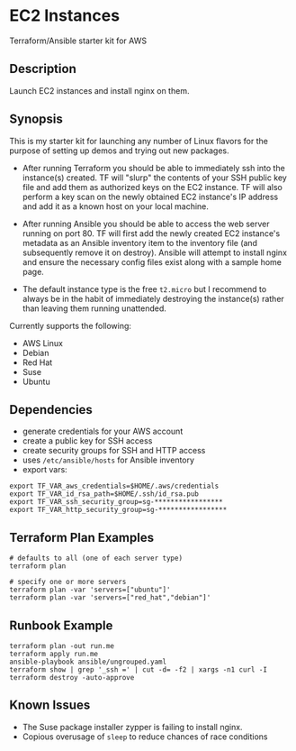 EC2 Instances
=================
Terraform/Ansible starter kit for AWS

Description
-----------
Launch EC2 instances and install nginx on them.

Synopsis
--------
This is my starter kit for launching any number of Linux flavors for the purpose of setting up demos and trying out new packages.

* After running Terraform you should be able to immediately ssh into the instance(s) created. TF will "slurp" the contents of your SSH public key file and add them as authorized keys on the EC2 instance. TF will also perform a key scan on the newly obtained EC2 instance's IP address and add it as a known host on your local machine.

* After running Ansible you should be able to access the web server running on port 80. TF will first add the newly created EC2 instance's metadata as an Ansible inventory item to the inventory file (and subsequently remove it on destroy). Ansible will attempt to install nginx and ensure the necessary config files exist along with a sample home page.

* The default instance type is the free `t2.micro` but I recommend to always be in the habit of immediately destroying the instance(s) rather than leaving them running unattended.

Currently supports the following:
  * AWS Linux
  * Debian
  * Red Hat
  * Suse
  * Ubuntu

Dependencies
--------
* generate credentials for your AWS account
* create a public key for SSH access
* create security groups for SSH and HTTP access
* uses `/etc/ansible/hosts` for Ansible inventory
* export vars:

```
export TF_VAR_aws_credentials=$HOME/.aws/credentials
export TF_VAR_id_rsa_path=$HOME/.ssh/id_rsa.pub
export TF_VAR_ssh_security_group=sg-*****************
export TF_VAR_http_security_group=sg-*****************
```

Terraform Plan Examples
-----------------------
```
# defaults to all (one of each server type)
terraform plan

# specify one or more servers
terraform plan -var 'servers=["ubuntu"]'
terraform plan -var 'servers=["red_hat","debian"]'
```

Runbook Example 
---------------
```
terraform plan -out run.me
terraform apply run.me
ansible-playbook ansible/ungrouped.yaml
terraform show | grep '_ssh =' | cut -d= -f2 | xargs -n1 curl -I
terraform destroy -auto-approve
```

Known Issues
------------
* The Suse package installer zypper is failing to install nginx.
* Copious overusage of `sleep` to reduce chances of race conditions 
